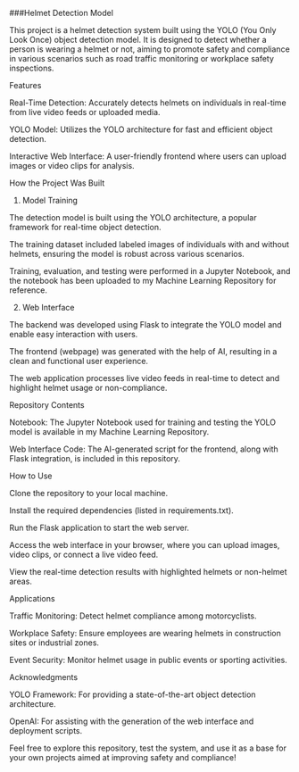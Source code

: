 ###Helmet Detection Model

This project is a helmet detection system built using the YOLO (You Only Look Once) object detection model. It is designed to detect whether a person is wearing a helmet or not, aiming to promote safety and compliance in various scenarios such as road traffic monitoring or workplace safety inspections.

Features

Real-Time Detection: Accurately detects helmets on individuals in real-time from live video feeds or uploaded media.

YOLO Model: Utilizes the YOLO architecture for fast and efficient object detection.

Interactive Web Interface: A user-friendly frontend where users can upload images or video clips for analysis.

How the Project Was Built

1. Model Training

The detection model is built using the YOLO architecture, a popular framework for real-time object detection.

The training dataset included labeled images of individuals with and without helmets, ensuring the model is robust across various scenarios.

Training, evaluation, and testing were performed in a Jupyter Notebook, and the notebook has been uploaded to my Machine Learning Repository for reference.

2. Web Interface

The backend was developed using Flask to integrate the YOLO model and enable easy interaction with users.

The frontend (webpage) was generated with the help of AI, resulting in a clean and functional user experience.

The web application processes live video feeds in real-time to detect and highlight helmet usage or non-compliance.

Repository Contents

Notebook: The Jupyter Notebook used for training and testing the YOLO model is available in my Machine Learning Repository.

Web Interface Code: The AI-generated script for the frontend, along with Flask integration, is included in this repository.

How to Use

Clone the repository to your local machine.

Install the required dependencies (listed in requirements.txt).

Run the Flask application to start the web server.

Access the web interface in your browser, where you can upload images, video clips, or connect a live video feed.

View the real-time detection results with highlighted helmets or non-helmet areas.

Applications

Traffic Monitoring: Detect helmet compliance among motorcyclists.

Workplace Safety: Ensure employees are wearing helmets in construction sites or industrial zones.

Event Security: Monitor helmet usage in public events or sporting activities.

Acknowledgments

YOLO Framework: For providing a state-of-the-art object detection architecture.

OpenAI: For assisting with the generation of the web interface and deployment scripts.

Feel free to explore this repository, test the system, and use it as a base for your own projects aimed at improving safety and compliance!

